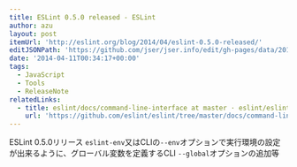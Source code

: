 ```yaml
---
title: ESLint 0.5.0 released - ESLint
author: azu
layout: post
itemUrl: 'http://eslint.org/blog/2014/04/eslint-0.5.0-released/'
editJSONPath: 'https://github.com/jser/jser.info/edit/gh-pages/data/2014/04/index.json'
date: '2014-04-11T00:34:17+00:00'
tags:
  - JavaScript
  - Tools
  - ReleaseNote
relatedLinks:
  - title: eslint/docs/command-line-interface at master · eslint/eslint
    url: 'https://github.com/eslint/eslint/tree/master/docs/command-line-interface#--env'
---
```

ESLint 0.5.0リリース
`eslint-env`又はCLIの`--env`オプションで実行環境の設定が出来るように、グローバル変数を定義するCLI `--global`オプションの追加等
